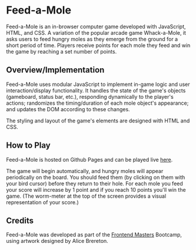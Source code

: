 # Feed-a-Mole

Feed-a-Mole is an in-browser computer game developed with JavaScript, HTML, and CSS. A variation of the popular arcade game Whack-a-Mole, it asks users
to feed hungry moles as they emerge from the ground for a short period of time. Players receive points for each mole they feed and win the game by
reaching a set number of points.

## Overview/Implementation

Feed-a-Mole uses modular JavaScript to implement in-game logic and user interaction/display functionality. It handles the state of the game's objects
(gameboard, status bar, etc.), responding dynamically to the player's actions; randomizes the timing/duration of each mole object's appearance;
and updates the DOM according to these changes.

The styling and layout of the game's elements are designed with HTML and CSS.

## How to Play

Feed-a-Mole is hosted on Github Pages and can be played live [here](https://jeremy-gleason.github.io/Feed-a-Mole).

The game will begin automatically, and hungry moles will appear periodically on the board. You should feed them (by clicking on them with your
bird cursor) before they return to their hole. For each mole you feed your score will increase by 1 point and if you reach 10 points you'll win the game.
(The worm-meter at the top of the screen provides a visual representation of your score.)

## Credits

Feed-a-Mole was developed as part of the [Frontend Masters](https://frontendmasters.com) Bootcamp, using artwork designed by Alice Brereton.
